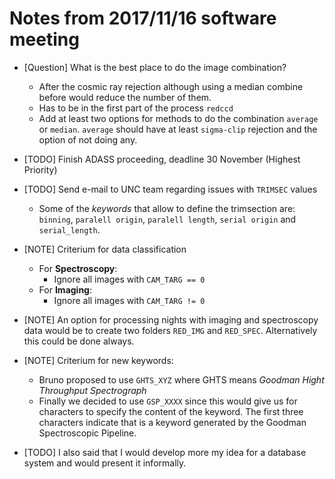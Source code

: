 # Notes from 2017/11/16 software meeting

- [Question] What is the best place to do the image combination?
    - After the cosmic ray rejection although using a median combine before 
    would reduce the number of them.
    - Has to be in the first part of the process `redccd`
    - Add at least two options for methods to do the combination `average` or
    `median`. `average` should have at least `sigma-clip` rejection and the
    option of not doing any.
    
- [TODO] Finish ADASS proceeding, deadline 30 November (Highest Priority)

- [TODO] Send e-mail to UNC team regarding issues with `TRIMSEC` values
    - Some of the _keywords_ that allow to define the trimsection are:
        `binning`, `paralell origin`, `paralell length`, `serial origin` and
        `serial_length`.
        
- [NOTE] Criterium for data classification
    - For **Spectroscopy**:
        - Ignore all images with `CAM_TARG == 0`
    - For **Imaging**:
        - Ignore all images with `CAM_TARG != 0`
        
- [NOTE] An option for processing nights with imaging and spectroscopy data would
    be to create two folders `RED_IMG` and `RED_SPEC`. Alternatively this could
    be done always.
    
- [NOTE] Criterium for new keywords:
    - Bruno proposed to use `GHTS_XYZ` where GHTS means _Goodman Hight
    Throughput Spectrograph_
    - Finally we decided to use `GSP_XXXX` since this would give us for
    characters to specify the content of the keyword. The first three characters
    indicate that is a keyword generated by the Goodman Spectroscopic Pipeline.
    
- [TODO] I also said that I would develop more my idea for a database system and
would present it informally.